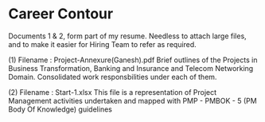 # Career Contour

Documents 1 & 2, form part of my resume. Needless to attach large files, and to make it easier for Hiring Team to refer as required.

(1) Filename : Project-Annexure(Ganesh).pdf
Brief outlines of the Projects in Business Transformation, Banking and Insurance and Telecom Networking Domain.
Consolidated work responsbilities under each of them.

(2) Filename : Start-1.xlsx
This file is a representation of Project Management activities undertaken and mapped with PMP - PMBOK - 5 (PM Body Of Knowledge) guidelines
